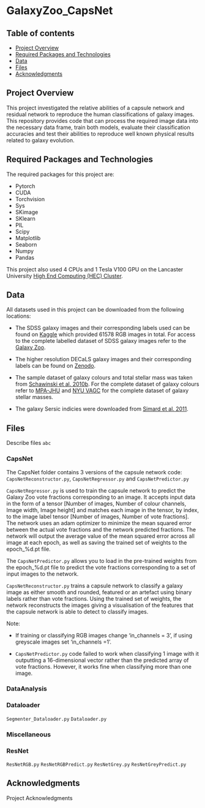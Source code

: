 # GalaxyZoo_CapsNet

## Table of contents
* [Project Overview](#general-info)
* [Required Packages and Technologies](#technologies)
* [Data](#setup)
* [Files](#files)
* [Acknowledgments](#acknowledgments)

## Project Overview
This project investigated the relative abilities of a capsule network and residual network to reproduce the human classifications of galaxy images. This repository provides code that can process the required image data into the necessary data frame, train both models, evaluate their classification accuracies and test their abilities to reproduce well known physical results related to galaxy evolution.
	
## Required Packages and Technologies
The required packages for this project are:
* Pytorch
* CUDA
* Torchvision
* Sys
* SKimage
* SKlearn
* PIL
* Scipy
* Matplotlib
* Seaborn
* Numpy
* Pandas

This project also used 4 CPUs and 1 Tesla V100 GPU on the Lancaster University [High End Computing (HEC) Cluster](https://answers.lancaster.ac.uk/display/ISS/High+End+Computing+%28HEC%29+help).
	
## Data
All datasets used in this project can be downloaded from the following locations:

* The SDSS galaxy images and their corresponding labels used can be found on [Kaggle](https://www.kaggle.com/competitions/galaxy-zoo-the-galaxy-challenge/data) which provided 61578 RGB images in total. For access to the complete labelled dataset of SDSS galaxy images refer to the [Galaxy Zoo](https://data.galaxyzoo.org/).

* The higher resolution DECaLS galaxy images and their corresponding labels can be found on [Zenodo](https://zenodo.org/record/4196267#.YqiMJqHMLIU).

* The sample dataset of galaxy colours and total stellar mass was taken from [Schawinski et al. 2010b](https://cdsarc.cds.unistra.fr/viz-bin/cat/J/ApJ/711/284#/browse). For the complete dataset of galaxy colours refer to [MPA-JHU](https://www.sdss.org/dr12/spectro/galaxy_mpajhu/) and [NYU VAGC](http://sdss.physics.nyu.edu/vagc/) for the complete dataset of galaxy stellar masses.

* The galaxy Sersic indicies were downloaded from [Simard et al. 2011](https://cdsarc.cds.unistra.fr/viz-bin/cat/J/ApJS/196/11#/browse).



## Files
Describe files
```abc```

### CapsNet
The CapsNet folder contains 3 versions of the capsule network code: ```CapsNetReconstructor.py```, ```CapsNetRegressor.py``` and ```CapsNetPredictor.py```

```CapsNetRegressor.py``` is used to train the capsule network to predict the Galaxy Zoo vote fractions corresponding to an image. It accepts input data in the form of a tensor [Number of images, Number of colour channels, Image width, Image height] and matches each image in the tensor, by index, to the image label tensor [Number of images, Number of vote fractions]. The network uses an adam optimizer to minimize the mean squared error between the actual vote fractions and the network predicted fractions. The network will output the average value of the mean squared error across all image at each epoch, as well as saving the trained set of weights to the epoch_%d.pt file.

The ```CapsNetPredictor.py``` allows you to load in the pre-trained weights from the epoch_%d.pt file to predict the vote fractions corresponding to a set of input images to the network. 

```CapsNetReconstructor.py``` trains a capsule network to classify a galaxy image as either smooth and rounded, featured or an artefact using binary labels rather than vote fractions. Using the trained set of weights, the network reconstructs the images giving a visualisation of the features that the capsule network is able to detect to classify images. 


Note:

* If training or classifying RGB images change ‘in_channels = 3’, if using greyscale images set ‘in_channels =1’.

* ```CapsNetPredictor.py``` code failed to work when classifying 1 image with it outputting a 16-dimensional vector rather than the predicted array of vote fractions. However, it works fine when classifying more than one image.


### DataAnalysis


### Dataloader
```Segmenter_Dataloader.py``` ```Dataloader.py```

### Miscellaneous


### ResNet
```ResNetRGB.py``` ```ResNetRGBPredict.py``` ```ResNetGrey.py``` ```ResNetGreyPredict.py``` 

## Acknowledgments
Project Acknowledgments
